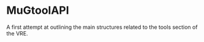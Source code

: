 # MuGtoolAPI
A first attempt at outlining the main structures related to the tools section of the VRE.

